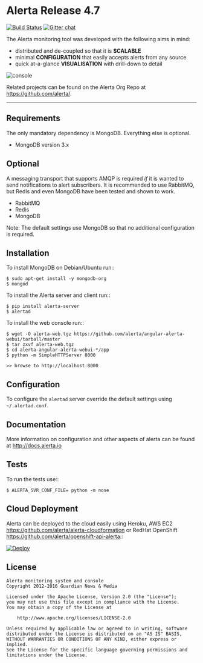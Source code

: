 Alerta Release 4.7
==================

[![Build Status](https://travis-ci.org/guardian/alerta.png)](https://travis-ci.org/guardian/alerta) [![Gitter chat](https://badges.gitter.im/alerta/chat.png)](https://gitter.im/alerta/chat)

The Alerta monitoring tool was developed with the following aims in mind:

*   distributed and de-coupled so that it is **SCALABLE**
*   minimal **CONFIGURATION** that easily accepts alerts from any source
*   quick at-a-glance **VISUALISATION** with drill-down to detail

![console](/docs/images/alert-list-rel32.png?raw=true)

Related projects can be found on the Alerta Org Repo at <https://github.com/alerta/>.

----

Requirements
------------

The only mandatory dependency is MongoDB. Everything else is optional.

- MongoDB version 3.x

Optional
--------

A messaging transport that supports AMQP is required *if* it is wanted to send notifications to alert subscribers.
It is recommended to use RabbitMQ, but Redis and even MongoDB have been tested and shown to work.

- RabbitMQ
- Redis
- MongoDB

Note: The default settings use MongoDB so that no additional configuration is required.

Installation
------------

To install MongoDB on Debian/Ubuntu run::

    $ sudo apt-get install -y mongodb-org
    $ mongod

To install the Alerta server and client run::

    $ pip install alerta-server
    $ alertad

To install the web console run::

    $ wget -O alerta-web.tgz https://github.com/alerta/angular-alerta-webui/tarball/master
    $ tar zxvf alerta-web.tgz
    $ cd alerta-angular-alerta-webui-*/app
    $ python -m SimpleHTTPServer 8000

    >> browse to http://localhost:8000

Configuration
-------------

To configure the ``alertad`` server override the default settings using ``~/.alertad.conf``.

Documentation
-------------

More information on configuration and other aspects of alerta can be found at <http://docs.alerta.io>

Tests
-----

To run the tests use::

    $ ALERTA_SVR_CONF_FILE= python -m nose

Cloud Deployment
----------------

Alerta can be deployed to the cloud easily using Heroku, AWS EC2 <https://github.com/alerta/alerta-cloudformation>
or RedHat OpenShift <https://github.com/alerta/openshift-api-alerta>::

[![Deploy](https://www.herokucdn.com/deploy/button.png)](https://heroku.com/deploy)

License
-------

    Alerta monitoring system and console
    Copyright 2012-2016 Guardian News & Media

    Licensed under the Apache License, Version 2.0 (the "License");
    you may not use this file except in compliance with the License.
    You may obtain a copy of the License at

        http://www.apache.org/licenses/LICENSE-2.0

    Unless required by applicable law or agreed to in writing, software
    distributed under the License is distributed on an "AS IS" BASIS,
    WITHOUT WARRANTIES OR CONDITIONS OF ANY KIND, either express or implied.
    See the License for the specific language governing permissions and
    limitations under the License.
